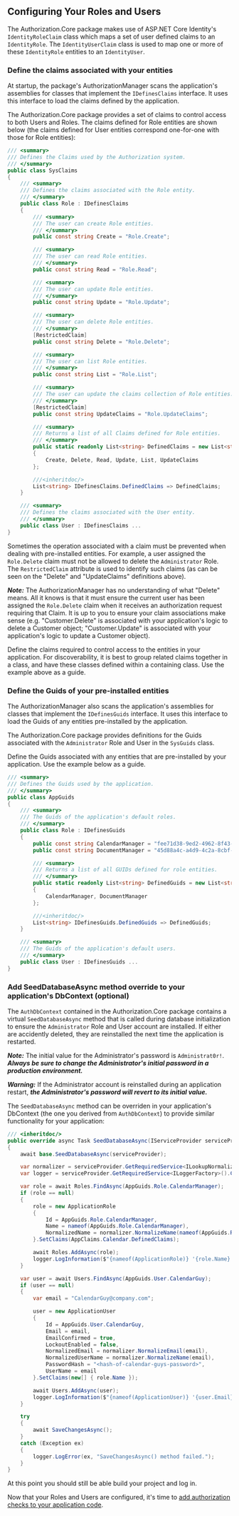 ## Configuring Your Roles and Users

The Authorization.Core package makes use of ASP.NET Core Identity's `IdentityRoleClaim` class which
maps a set of user defined claims to an `IdentityRole`. The `IdentityUserClaim` class is used to 
map one or more of these `IdentityRole` entities to an `IdentityUser`.

### Define the claims associated with your entities

At startup, the package's AuthorizationManager scans the application's assemblies for classes that implement 
the `IDefinesClaims` interface. It uses this interface to load the claims defined by the application.

The Authorization.Core package provides a set of claims to control access to both Users and Roles. The claims 
defined for Role entities are shown below (the claims defined for User entities correspond one-for-one with 
those for Role entities):

```csharp
/// <summary>
/// Defines the Claims used by the Authorization system.
/// </summary>
public class SysClaims
{
    /// <summary>
    /// Defines the claims associated with the Role entity.
    /// </summary>
    public class Role : IDefinesClaims
    {
        /// <summary>
        /// The user can create Role entities.
        /// </summary>
        public const string Create = "Role.Create";

        /// <summary>
        /// The user can read Role entities.
        /// </summary>
        public const string Read = "Role.Read";

        /// <summary>
        /// The user can update Role entities.
        /// </summary>
        public const string Update = "Role.Update";

        /// <summary>
        /// The user can delete Role entities.
        /// </summary>
        [RestrictedClaim]
        public const string Delete = "Role.Delete";

        /// <summary>
        /// The user can list Role entities.
        /// </summary>
        public const string List = "Role.List";

        /// <summary>
        /// The user can update the claims collection of Role entities.
        /// </summary>
        [RestrictedClaim]
        public const string UpdateClaims = "Role.UpdateClaims";

        /// <summary>
        /// Returns a list of all Claims defined for Role entities.
        /// </summary>
        public static readonly List<string> DefinedClaims = new List<string>
        {
            Create, Delete, Read, Update, List, UpdateClaims
        };

        ///<inheritdoc/>
        List<string> IDefinesClaims.DefinedClaims => DefinedClaims;
    }

    /// <summary>
    /// Defines the claims associated with the User entity.
    /// </summary>
    public class User : IDefinesClaims ...
}
```

Sometimes the operation associated with a claim must be prevented when dealing with pre-installed entities. For 
example, a user assigned the `Role.Delete` claim must not be allowed to delete the `Administrator` Role. 
The `RestrictedClaim` attribute is used to identify such claims (as can be seen on the "Delete" and 
"UpdateClaims" definitions above).

**_Note:_** The AuthorizationManager has no understanding of what "Delete" means. All it knows is that it 
must ensure the current user has been assigned the `Role.Delete` claim when it receives an authorization 
request requiring that Claim. It is up to you to ensure your claim associations make sense (e.g. "Customer.Delete" 
is associated with your application's logic to delete a Customer object; "Customer.Update" is associated with your 
application's logic to update a Customer object).

Define the claims required to control access to the entities in your application. For discoverability, it is best 
to group related claims together in a class, and have these classes defined within a containing class. Use the 
example above as a guide.

### Define the Guids of your pre-installed entities

The AuthorizationManager also scans the application's assemblies for classes that implement the `IDefinesGuids` 
interface. It uses this interface to load the Guids of any entities pre-installed by the application.

The Authorization.Core package provides definitions for the Guids associated with the `Administrator` Role 
and User in the `SysGuids` class.

Define the Guids associated with any entities that are pre-installed by your application. Use the example 
below as a guide.

```csharp
/// <summary>
/// Defines the Guids used by the application.
/// </summary>
public class AppGuids
{
    /// <summary>
    /// The Guids of the application's default roles.
    /// </summary>
    public class Role : IDefinesGuids
    {
        public const string CalendarManager = "fee71d38-9ed2-4962-8f43-8cd48678c65e";
        public const string DocumentManager = "45d88a4c-a4d9-4c2a-8cbf-38c883ff6130";

        /// <summary>
        /// Returns a list of all GUIDs defined for role entities.
        /// </summary>
        public static readonly List<string> DefinedGuids = new List<string>
        {
            CalendarManager, DocumentManager
        };

        ///<inheritdoc/>
        List<string> IDefinesGuids.DefinedGuids => DefinedGuids;
    }

    /// <summary>
    /// The Guids of the application's default users.
    /// </summary>
    public class User : IDefinesGuids ...
}
```

### Add SeedDatabaseAsync method override to your application's DbContext (optional)

The `AuthDbContext` contained in the Authorization.Core package contains a virtual `SeedDatabaseAsync` 
method that is called during database initialization to ensure the `Administrator` Role and User account 
are installed. If either are accidently deleted, they are reinstalled the next time the application is restarted.

_**Note:**_ The initial value for the Administrator's password is `Administrat0r!`. 
_**Always be sure to change the Administrator's initial password in a production environment.**_

_**Warning:**_ If the Administrator account is reinstalled during an application restart, 
_**the Administrator's password will revert to its initial value.**_

The `SeedDatabaseAsync` method can be overriden in your application's DbContext (the one you derived from 
`AuthDbContext`) to provide similar functionality for your application:

```csharp
/// <inheritdoc/>
public override async Task SeedDatabaseAsync(IServiceProvider serviceProvider)
{
    await base.SeedDatabaseAsync(serviceProvider);

    var normalizer = serviceProvider.GetRequiredService<ILookupNormalizer>();
    var logger = serviceProvider.GetRequiredService<ILoggerFactory>().CreateLogger<ApplicationDbContext>();

    var role = await Roles.FindAsync(AppGuids.Role.CalendarManager);
    if (role == null)
    {
        role = new ApplicationRole
        {
            Id = AppGuids.Role.CalendarManager,
            Name = nameof(AppGuids.Role.CalendarManager),
            NormalizedName = normalizer.NormalizeName(nameof(AppGuids.Role.CalendarManager))
        }.SetClaims(AppClaims.Calendar.DefinedClaims);

        await Roles.AddAsync(role);
        logger.LogInformation($"{nameof(ApplicationRole)} '{role.Name}' has been created.");
    }

    var user = await Users.FindAsync(AppGuids.User.CalendarGuy);
    if (user == null)
    {
        var email = "CalendarGuy@company.com";

        user = new ApplicationUser
        {
            Id = AppGuids.User.CalendarGuy,
            Email = email,
            EmailConfirmed = true,
            LockoutEnabled = false,
            NormalizedEmail = normalizer.NormalizeEmail(email),
            NormalizedUserName = normalizer.NormalizeName(email),
            PasswordHash = "<hash-of-calendar-guys-password>",
            UserName = email
        }.SetClaims(new[] { role.Name });

        await Users.AddAsync(user);
        logger.LogInformation($"{nameof(ApplicationUser)} '{user.Email}' has been created.");
    }

    try
    {
        await SaveChangesAsync();
    }
    catch (Exception ex)
    {
        logger.LogError(ex, "SaveChangesAsync() method failed.");
    }
}
```


At this point you should still be able build your project and log in.

Now that your Roles and Users are configured, it's time to 
[add authorization checks to your application code](Enforcing-Authorization.md).